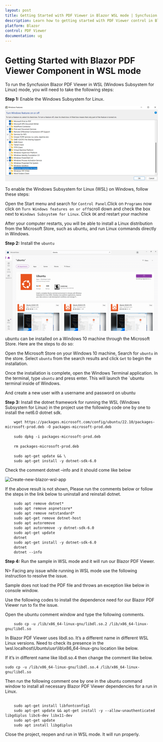 ```yaml
---
layout: post
title: Getting Started with PDF Viewer in Blazor WSL mode | Syncfusion
description: Learn how to getting started with PDF Viewer control in Blazor WSL (Windows Subsystem for Linux) mode. 
platform: Blazor
control: PDF Viewer
documentation: ug
---
```


# Getting Started with Blazor PDF Viewer Component in WSL mode

To run the Syncfusion Blazor PDF Viewer in WSL (Windows Subsystem for Linux) mode, you will need to take the following steps:

**Step 1:** Enable the Windows Subsystem for Linux.

![Create-new-blazor-wsl-app](GettingStarted_images/enable-wsl-mode.png)

To enable the Windows Subsystem for Linux (WSL) on Windows, follow these steps:

Open the Start menu and search for `Control Panel`.Click on `Programs` now click on `Turn Windows features on or off`scroll down and check the box next to `Windows Subsystem for Linux`. Click `OK` and restart your machine

After your computer restarts, you will be able to install a Linux distribution from the Microsoft Store, such as ubuntu, and run Linux commands directly in Windows.

**Step 2:** Install the `ubuntu`

![Create-new-blazor-wsl-app](GettingStarted_images/ubuntu-install.png)

ubuntu can be installed on a Windows 10 machine through the Microsoft Store. Here are the steps to do so:

Open the Microsoft Store on your Windows 10 machine, Search for `ubuntu` in the store. Select `ubuntu` from the search results and click `Get` to begin the installation.

Once the installation is complete, open the Windows Terminal application. In the terminal, type `ubuntu` and press enter. This will launch the `ubuntu terminal inside of Windows.

And create a new user with a username and password on ubuntu

**Step 3:** Install the dotnet framework for running the WSL (Windows Subsystem for Linux) in the project use the following code one by one to install the net6.0 dotnet sdk.

```
    wget https://packages.microsoft.com/config/ubuntu/22.10/packages-microsoft-prod.deb -O packages-microsoft-prod.deb

    sudo dpkg -i packages-microsoft-prod.deb

    rm packages-microsoft-prod.deb

    sudo apt-get update && \
    sudo apt-get install -y dotnet-sdk-6.0

```

Check the comment dotnet –info and it should come like below

![Create-new-blazor-wsl-app](dotnet-info.png)

If the above result is not shown, Please run the comments below or follow the steps in the link below to uninstall and reinstall dotnet. 
```
    sudo apt remove dotnet*
    sudo apt remove aspnetcore*
    sudo apt remove netstandard*
    sudo apt-get remove dotnet-host
    sudo apt autoremove
    sudo apt autoremove -y dotnet-sdk-6.0
    sudo apt-get update
    dotnet
    sudo apt-get install -y dotnet-sdk-6.0
    dotnet
    dotnet --info

```
**Step 4:** Run the sample in WSL mode and it will run our Blazor PDF Viewer.

N> Facing any issue while running in WSL mode use the following instruction to resolve the issue.

Sample does not load the PDF file and throws an exception like below in console window. 

Use the following codes to install the dependence need for our Blazor PDF Viewer run to fix the issue.

Open the ubuntu comment window and type the following comments.

```
    sudo cp -u /lib/x86_64-linux-gnu/libdl.so.2 /lib/x86_64-linux-gnu/libdl.so
```
In Blazor PDF Viewer uses libdl.so. It’s a different name in different WSL Linux versions. Need to check its presence in the 
\wsl.localhost\Ubuntu\usr\lib\x86_64-linux-gnu location like below.

If it’s in different name like libdl.so.4 then change the comment like below.

```
sudo cp -u /lib/x86_64-linux-gnu/libdl.so.4 /lib/x86_64-linux-gnu/libdl.so
```

Then run the following comment one by one in the ubuntu command window to install all necessary Blazor PDF Viewer dependencies for a run in Linux.

```

    sudo apt-get install libfontconfig1
    sudo apt-get update && apt-get install -y --allow-unauthenticated libgdiplus libc6-dev libx11-dev
    sudo apt-get update
    sudo apt install libgdiplus

```
Close the project, reopen and run in WSL mode. It will run properly.